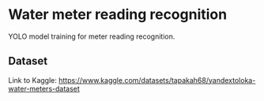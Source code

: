 # Water meter reading recognition

YOLO model training for meter reading recognition.

## Dataset
Link to Kaggle: https://www.kaggle.com/datasets/tapakah68/yandextoloka-water-meters-dataset